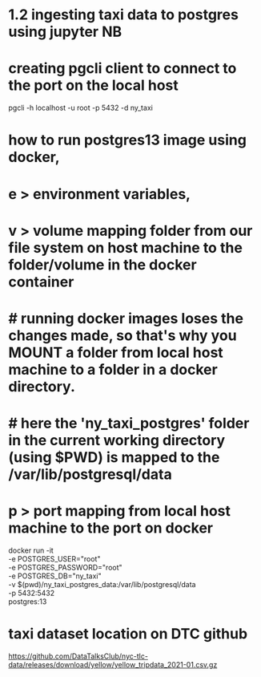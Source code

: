 # 1.2 ingesting taxi data to postgres using jupyter NB

# creating pgcli client to connect to the port on the local host 
pgcli -h localhost -u root -p 5432 -d ny_taxi

# how to run postgres13 image using docker,
# e > environment variables, 
# v > volume mapping folder from our file system on host machine to the folder/volume in the docker container 
#    # running docker images loses the changes made, so that's why you MOUNT a folder from local host machine to a    folder in a docker directory. 
#    # here the 'ny_taxi_postgres' folder in the current working directory (using $PWD) is mapped to the /var/lib/postgresql/data
# p > port mapping from local host machine to the port on docker 

docker run -it \
  -e POSTGRES_USER="root" \
  -e POSTGRES_PASSWORD="root" \
  -e POSTGRES_DB="ny_taxi" \
  -v $(pwd)/ny_taxi_postgres_data:/var/lib/postgresql/data \
  -p 5432:5432 \
  postgres:13

# taxi dataset location on DTC github
https://github.com/DataTalksClub/nyc-tlc-data/releases/download/yellow/yellow_tripdata_2021-01.csv.gz
